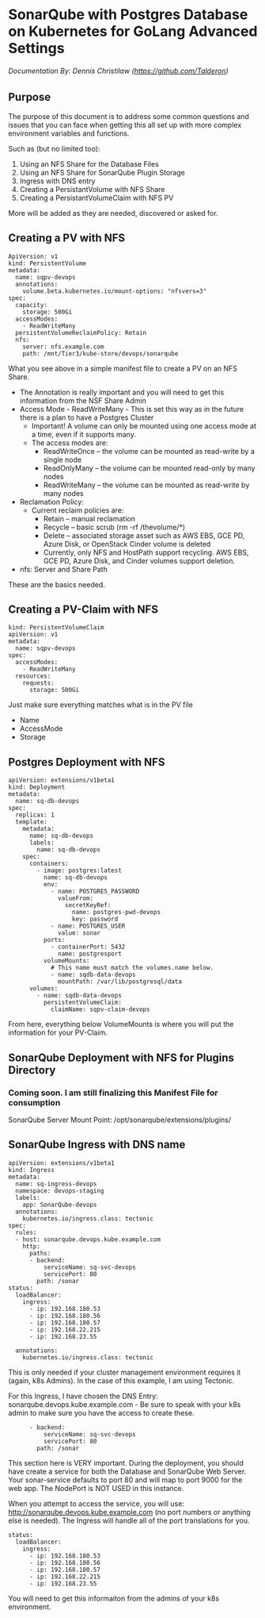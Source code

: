 # SonarQube with Postgres Database on Kubernetes for GoLang Advanced Settings
###### Documentation By: Dennis Christilaw (https://github.com/Talderon)

## Purpose
The purpose of this document is to address some common questions and issues that you can face when getting this all set up with more complex environment variables and functions.

Such as (but no limited too):

1. Using an NFS Share for the Database Files
2. Using an NFS Share for SonarQube Plugin Storage
3. Ingress with DNS entry
4. Creating a PersistantVolume with NFS Share
5. Creating a PersistantVolumeClaim with NFS PV

More will be added as they are needed, discovered or asked for.

## Creating a PV with NFS

```
ApiVersion: v1
kind: PersistentVolume
metadata:
  name: sqpv-devops
  annotations:
    volume.beta.kubernetes.io/mount-options: "nfsvers=3"
spec:
  capacity:
    storage: 500Gi
  accessModes:
    - ReadWriteMany
  persistentVolumeReclaimPolicy: Retain
  nfs:
    server: nfs.example.com
    path: /mnt/Tier3/kube-store/devops/sonarqube
```

What you see above in a simple manifest file to create a PV on an NFS Share.

* The Annotation is really important and you will need to get this information from the NSF Share Admin
* Access Mode - ReadWriteMany - This is set this way as in the future there is a plan to have a Postgres Cluster
  * Important! A volume can only be mounted using one access mode at a time, even if it supports many.
  * The access modes are:
    * ReadWriteOnce – the volume can be mounted as read-write by a single node
    * ReadOnlyMany – the volume can be mounted read-only by many nodes
    * ReadWriteMany – the volume can be mounted as read-write by many nodes
* Reclamation Policy:
  * Current reclaim policies are:
    * Retain – manual reclamation
    * Recycle – basic scrub (rm -rf /thevolume/*)
    * Delete – associated storage asset such as AWS EBS, GCE PD, Azure Disk, or OpenStack Cinder volume is deleted
    * Currently, only NFS and HostPath support recycling. AWS EBS, GCE PD, Azure Disk, and Cinder volumes support deletion.
* nfs: Server and Share Path

These are the basics needed.

## Creating a PV-Claim with NFS

```
kind: PersistentVolumeClaim
apiVersion: v1
metadata:
  name: sqpv-devops
spec:
  accessModes:
    - ReadWriteMany
  resources:
    requests:
      storage: 500Gi
```

Just make sure everything matches what is in the PV file

* Name
* AccessMode
* Storage

## Postgres Deployment with NFS

```
apiVersion: extensions/v1beta1
kind: Deployment
metadata:
  name: sq-db-devops
spec:
  replicas: 1
  template:
    metadata:
      name: sq-db-devops
      labels:
        name: sq-db-devops
    spec:
      containers:
        - image: postgres:latest
          name: sq-db-devops
          env:
            - name: POSTGRES_PASSWORD
              valueFrom:
                secretKeyRef:
                  name: postgres-pwd-devops
                  key: password
            - name: POSTGRES_USER
              value: sonar
          ports:
            - containerPort: 5432
              name: postgresport
          volumeMounts:
            # This name must match the volumes.name below.
            - name: sqdb-data-devops
              mountPath: /var/lib/postgresql/data
      volumes:
        - name: sqdb-data-devops
          persistentVolumeClaim:
            claimName: sqpv-claim-devops
```

From here, everything below VolumeMounts is where you will put the information for your PV-Claim.

## SonarQube Deployment with NFS for Plugins Directory

### Coming soon. I am still finalizing this Manifest File for consumption

SonarQube Server Mount Point: /opt/sonarqube/extensions/plugins/

## SonarQube Ingress with DNS name

```
apiVersion: extensions/v1beta1
kind: Ingress
metadata:
  name: sq-ingress-devops
  namespace: devops-staging
  labels:
    app: SonarQube-devops
  annotations:
    kubernetes.io/ingress.class: tectonic
spec:
  rules:
  - host: sonarqube.devops.kube.example.com
    http:
      paths:
      - backend:
          serviceName: sq-svc-devops
          servicePort: 80
        path: /sonar
status:
  loadBalancer:
    ingress:
      - ip: 192.168.180.53
      - ip: 192.168.180.56
      - ip: 192.168.180.57
      - ip: 192.168.22.215
      - ip: 192.168.23.55
```

```
  annotations:
    kubernetes.io/ingress.class: tectonic
```

This is only needed if your cluster management environment requires it (again, k8s Admins). In the case of this example, I am using Tectonic.

For this Ingress, I have chosen the DNS Entry: sonarqube.devops.kube.example.com - Be sure to speak with your k8s admin to make sure you have the access to create these.

```
      - backend:
          serviceName: sq-svc-devops
          servicePort: 80
        path: /sonar
```

This section here is VERY important. During the deployment, you should have create a service for both the Database and SonarQube Web Server. Your sonar-service defaults to port 80 and will map to port 9000 for the web app. The NodePort is NOT USED in this instance.

When you attempt to access the service, you will use: http://sonarqube.devops.kube.example.com (no port numbers or anything else is needed). The Ingress will handle all of the port translations for you.

```
status:
  loadBalancer:
    ingress:
      - ip: 192.168.180.53
      - ip: 192.168.180.56
      - ip: 192.168.180.57
      - ip: 192.168.22.215
      - ip: 192.168.23.55
```

You will need to get this informaiton from the admins of your k8s environment.